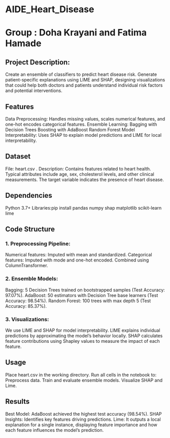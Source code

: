 ﻿# AIDE_Heart_Disease
# Group : Doha Krayani and Fatima Hamade
## Project Description: 
Create an ensemble of classifiers to predict heart disease risk. 
Generate patient-specific explanations using LIME and SHAP, designing visualizations 
that could help both doctors and patients understand individual risk factors and 
potential interventions. 

## Features
Data Preprocessing: Handles missing values, scales numerical features, and one-hot encodes categorical features.
Ensemble Learning:
Bagging with Decision Trees
Boosting with AdaBoost
Random Forest
Model Interpretability: Uses SHAP to explain model predictions and LIME for local interpretability.

## Dataset
File: heart.csv .
Description: Contains features related to heart health. Typical attributes include age, sex, cholesterol levels, and other clinical measurements. The target variable indicates the presence of heart disease.

## Dependencies
Python 3.7+
Libraries:pip install pandas numpy shap matplotlib scikit-learn lime

## Code Structure
### 1. Preprocessing Pipeline:
Numerical features: Imputed with mean and standardized.
Categorical features: Imputed with mode and one-hot encoded.
Combined using ColumnTransformer.
### 2. Ensemble Models:
Bagging: 5 Decision Trees trained on bootstrapped samples (Test Accuracy: 97.07%).
AdaBoost: 50 estimators with Decision Tree base learners (Test Accuracy: 98.54%).
Random Forest: 100 trees with max depth 5 (Test Accuracy: 85.37%).
### 3. Visualizations:
We use LIME and SHAP for model interpretability.
LIME explains individual predictions by approximating the model’s behavior locally.
SHAP calculates feature contributions using Shapley values to measure the impact of each feature.

## Usage
Place heart.csv in the working directory.
Run all cells in the notebook to:
Preprocess data.
Train and evaluate ensemble models.
Visualize SHAP and Lime.

## Results
Best Model: AdaBoost achieved the highest test accuracy (98.54%).
SHAP Insights: Identifies key features driving predictions.
Lime: It outputs a local explanation for a single instance, displaying feature importance and how each feature influences the model’s prediction.
